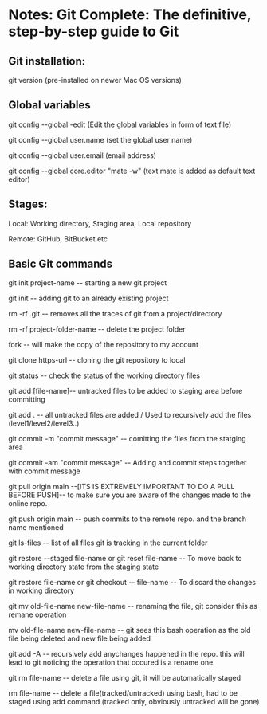 # Notes: Git Complete: The definitive, step-by-step guide to Git

## Git installation:

git version (pre-installed on newer Mac OS versions)

## Global variables

git config --global -edit (Edit the global variables in form of text file)

git config --global user.name (set the global user name)

git config --global user.email (email address)

git config --global core.editor "mate -w" (text mate is added as default text editor)

## Stages:

Local: Working directory, Staging area, Local repository

Remote: GitHub, BitBucket etc

## Basic Git commands

git init project-name  -- starting a new git project

git init -- adding git to an already existing project
 
rm -rf .git -- removes all the traces of git from a project/directory

rm -rf project-folder-name -- delete the project folder

fork -- will make the copy of the repository to my account

git clone https-url -- cloning the git repository to local 

git status -- check the status of the working directory files

git add [file-name]-- untracked files to be added to staging area before committing

git add . -- all untracked files are added / Used to recursively add the files (level1/level2/level3..)

git commit -m "commit message" -- comitting the files from the statging area

git commit -am "commit message" -- Adding and commit steps together with commit message

git pull origin main --[ITS IS EXTREMELY IMPORTANT TO DO A PULL BEFORE PUSH]-- to make sure you are aware of the changes made to the online repo.

git push origin main -- push commits to the remote repo. and the branch name mentioned

git ls-files -- list of all files git is tracking in the current folder

git restore --staged file-name or git reset file-name -- To move back to working directory state from the staging state

git restore file-name or git checkout -- file-name -- To discard the changes in working directory

git mv old-file-name new-file-name  -- renaming the file, git consider this as remane operation

mv old-file-name new-file-name -- git sees this bash operation as the old file being deleted and new file being added

git add -A -- recursively add anychanges happened in the repo. this will lead to git noticing the operation that occured is a rename one

git rm file-name -- delete a file using git, it will be automatically staged 

rm file-name -- delete a file(tracked/untracked) using bash, had to be staged using add command (tracked only, obviously untracked will be gone)














